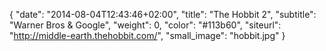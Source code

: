 {
   "date": "2014-08-04T12:43:46+02:00",
   "title": "The Hobbit 2",
   "subtitle": "Warner Bros & Google",
   "weight": 0,
   "color": "#113b60",
   "siteurl": "http://middle-earth.thehobbit.com/",
   "small_image": "hobbit.jpg"
}

